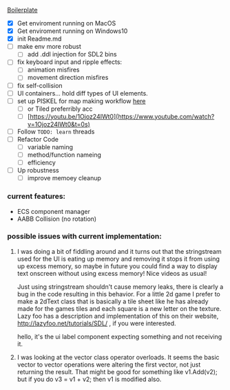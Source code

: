 [Boilerplate](https://github.com/JodyAndrews/SDL2_Basic_Setup.git)

- [x] Get enviroment running on MacOS
- [x] Get enviroment running on Windows10
- [x] init Readme.md
- [ ] make env more robust
	- [ ] add .ddl injection for SDL2 bins
- [ ] fix keyboard input and ripple effects:
	- [ ] animation misfires
	- [ ] movement direction misfires
- [ ] fix self-collision
- [ ] UI containers... hold diff types of UI elements.
- [ ] set up PISKEL for map making workflow [here](https://www.piskelapp.com)
	- [ ] or Tiled preferribly acc
	- [ ] [https://youtu.be/1Ojoz24IWt0](https://www.youtube.com/watch?v=1Ojoz24IWt0&t=0s)
- [ ] Follow `TODO: learn`  threads 
- [ ] Refactor Code
	- [ ] variable naming
	- [ ] method/function nameing
	- [ ] efficiency
- [ ] Up robustness
	- [ ] improve memoey cleanup

### current features:
- ECS component manager
- AABB Collision (no rotation)

### possible issues with current implementation:
1. I was doing a bit of fiddling around and it turns out that the stringstream used for the UI is eating up memory and removing it stops it from using up excess memory, so maybe in future you could find a way to display text onscreen without using excess memory! Nice videos as usual!
   
   Just using stringstream shouldn't cause memory leaks, there is clearly a bug in the code resulting in this behavior. For a little 2d game I prefer to make a 2dText class that is basically a tile sheet like he has already made for the games tiles and each square is a new letter on the texture. Lazy foo has a description and implementation of this on their website, http://lazyfoo.net/tutorials/SDL/ , if you were interested.
   
   hello, it's the ui label component expecting something and not receiving it.

2. I was looking at the vector class operator overloads. It seems the basic vector to vector operations were altering the first vector, not just returning the result. That might be good for something like v1.Add(v2); but if you do v3 = v1 + v2; then v1 is modified also.
